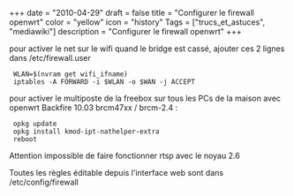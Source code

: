 +++
date = "2010-04-29"
draft = false
title = "Configurer le firewall openwrt"
color = "yellow"
icon = "history"
Tags = ["trucs_et_astuces", "mediawiki"]
description = "Configurer le firewall openwrt"
+++

pour activer le net sur le wifi quand le bridge est cassé, ajouter ces 2
lignes dans /etc/firewall.user

     WLAN=$(nvram get wifi_ifname)
     iptables -A FORWARD -i $WLAN -o $WAN -j ACCEPT

pour activer le multiposte de la freebox sur tous les PCs de la maison
avec openwrt Backfire 10.03 brcm47xx / brcm-2.4 :

     opkg update
     opkg install kmod-ipt-nathelper-extra
     reboot

Attention impossible de faire fonctionner rtsp avec le noyau 2.6

Toutes les règles éditable depuis l'interface web sont dans
/etc/config/firewall
